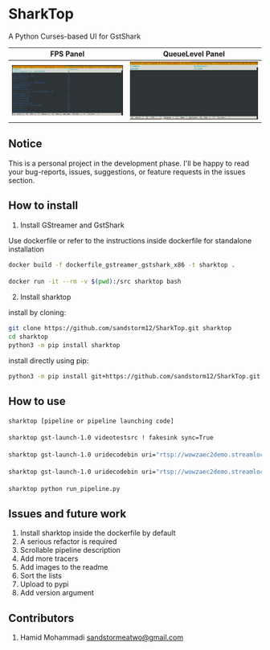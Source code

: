 # SharkTop

A Python Curses-based UI for GstShark

FPS Panel                  | QueueLevel Panel
:-------------------------:|:-------------------------:
![](image/fps.png)         | ![](image/queue.png)

## Notice

This is a personal project in the development phase. I'll be happy to read your bug-reports, issues, suggestions, or feature requests in the issues section.

## How to install

1. Install GStreamer and GstShark

Use dockerfile or refer to the instructions inside dockerfile for standalone installation

```bash
docker build -f dockerfile_gstreamer_gstshark_x86 -t sharktop .

docker run -it --rm -v $(pwd):/src sharktop bash
```

2. Install sharktop

install by cloning:
```bash
git clone https://github.com/sandstorm12/SharkTop.git sharktop
cd sharktop
python3 -m pip install sharktop
```

install directly using pip:
```bash
python3 -m pip install git+https://github.com/sandstorm12/SharkTop.git
```

## How to use

```bash
sharktop [pipeline or pipeline launching code]

sharktop gst-launch-1.0 videotestsrc ! fakesink sync=True

sharktop gst-launch-1.0 uridecodebin uri="rtsp://wowzaec2demo.streamlock.net/vod/mp4:BigBuckBunny_115k.mov" ! queue ! videoconvert ! fakesink sync=True

sharktop gst-launch-1.0 uridecodebin uri="rtsp://wowzaec2demo.streamlock.net/vod/mp4:BigBuckBunny_115k.mov" ! queue ! videoconvert ! fakesink sync=True -p "queue|videoconvert"

sharktop python run_pipeline.py
```

## Issues and future work
1. Install sharktop inside the dockerfile by default
2. A serious refactor is required
3. Scrollable pipeline description
4. Add more tracers
5. Add images to the readme
6. Sort the lists
7. Upload to pypi
8. Add version argument

## Contributors
1. Hamid Mohammadi <sandstormeatwo@gmail.com>
